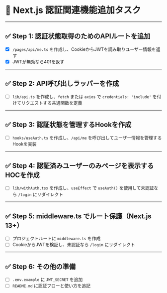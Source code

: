 # 🔐 Next.js 認証関連機能追加タスク

---

## ✅ Step 1: 認証状態取得のためのAPIルートを追加

- [x] `/pages/api/me.ts` を作成し、CookieからJWTを読み取りユーザー情報を返す
- [x] JWTが無効なら401を返す

---

## ✅ Step 2: API呼び出しラッパーを作成

- [ ] `lib/api.ts` を作成し、`fetch` または `axios` で `credentials: 'include'` を付けてリクエストする共通関数を定義

---

## ✅ Step 3: 認証状態を管理するHookを作成

- [ ] `hooks/useAuth.ts` を作成し、`/api/me` を呼び出してユーザー情報を管理するHookを実装

---

## ✅ Step 4: 認証済みユーザーのみページを表示するHOCを作成

- [ ] `lib/withAuth.tsx` を作成し、`useEffect` で `useAuth()` を使用して未認証なら `/login` にリダイレクト

---

## ✅ Step 5: middleware.ts でルート保護（Next.js 13+）

- [ ] プロジェクトルートに `middleware.ts` を作成
- [ ] CookieからJWTを検証し、未認証なら `/login` にリダイレクト

---

## ✅ Step 6: その他の準備

- [ ] `.env.example` に `JWT_SECRET` を追加
- [ ] `README.md` に認証フローと使い方を追記
